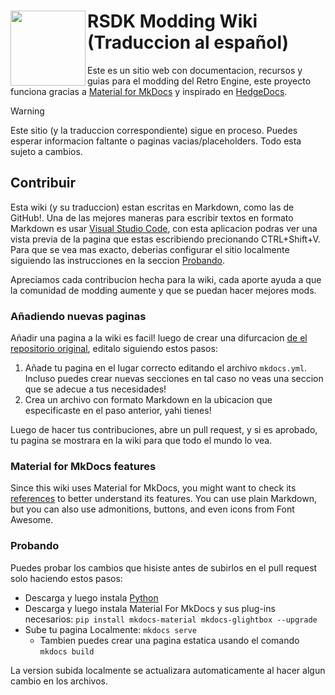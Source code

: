 <h1>
    <a href="#rsdk">
        <img width="120" align="left" src="docs/assets/icon.png">
    </a>
    RSDK Modding Wiki (Traduccion al español)
</h1>

Este es un sitio web con documentacion, recursos y guias para el modding del Retro Engine, este proyecto funciona gracias a [Material for MkDocs](https://squidfunk.github.io/mkdocs-material/) y inspirado en [HedgeDocs](https://hedgedocs.com/).

> [!WARNING]
> Este sitio (y la traduccion correspondiente) sigue en proceso. Puedes esperar informacion faltante o paginas vacias/placeholders. Todo esta sujeto a cambios.

## Contribuir

Esta wiki (y su traduccion) estan escritas en Markdown, como las de GitHub!. Una de las mejores maneras para escribir textos en formato Markdown es usar [Visual Studio Code](https://code.visualstudio.com/), con esta aplicacion podras ver una vista previa de la pagina que estas escribiendo precionando CTRL+Shift+V. Para que se vea mas exacto, deberias configurar el sitio localmente siguiendo las instrucciones en la seccion [Probando](#probando).

Apreciamos cada contribucion hecha para la wiki, cada aporte ayuda a que la comunidad de modding aumente y que se puedan hacer mejores mods.


### Añadiendo nuevas paginas

Añadir una pagina a la wiki es facil! luego de crear una difurcacion [de el repositorio original](https://github.com/RSDKModding/RSDK-Modding-Wiki), editalo siguiendo estos pasos:
1. Añade tu pagina en el lugar correcto editando el archivo `mkdocs.yml`. Incluso puedes crear nuevas secciones en tal caso no veas una seccion que se adecue a tus necesidades!
2. Crea un archivo con formato Markdown en la ubicacion que especificaste en el paso anterior, yahi tienes!

Luego de hacer tus contribuciones, abre un pull request, y si es aprobado, tu pagina se mostrara en la wiki para que todo el mundo lo vea.

### Material for MkDocs features

Since this wiki uses Material for MkDocs, you might want to check its [references](https://squidfunk.github.io/mkdocs-material/reference/) to better understand its features. You can use plain Markdown, but you can also use admonitions, buttons, and even icons from Font Awesome.

### Probando

Puedes probar los cambios que hisiste antes de subirlos en el pull request solo haciendo estos pasos:

- Descarga y luego instala [Python](https://www.python.org/downloads/)
- Descarga y luego instala Material For MkDocs y sus plug-ins necesarios: `pip install mkdocs-material mkdocs-glightbox --upgrade`
- Sube tu pagina Localmente: `mkdocs serve`
    - Tambien puedes crear una pagina estatica usando el comando `mkdocs build`

La version subida localmente se actualizara automaticamente al hacer algun cambio en los archivos.

